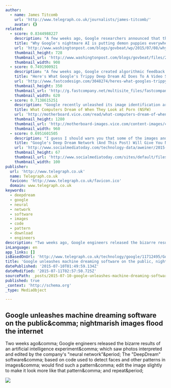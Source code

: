 ```yaml
---
author:
  - name: James Titcomb
    url: 'http://www.telegraph.co.uk/journalists/james-titcomb/'
    avatar: {}
related:
  - score: 0.8344988227
    description: "A few weeks ago, Google researchers announced that they had peered inside the mind of an artificial intelligence program. What they discovered was a demonic hellscape. You've seen the pictures."
    title: "Why Google's nightmare AI is putting demon puppies everywhere"
    url: 'http://www.washingtonpost.com/blogs/govbeat/wp/2015/07/08/why-googles-nightmare-ai-is-putting-demon-puppies-everywhere/'
    thumbnail_height: 728
    thumbnail_url: 'http://www.washingtonpost.com/blogs/govbeat/files/2015/07/inception_5a_pool_4-5_GOP_2016_Jindal-0d340.jpg'
    thumbnail_width: 908
  - score: 0.7491900921
    description: "A few weeks ago, Google created algorithmic feedback loops in the artificial neural networks it uses to power Google Photos' image-searching abilities. The result was a series of hallucinogenic still images that looked like a trippy mash-up between Neuromancer and The Electric Kool-Aid Acid Test."
    title: "Here's What Google's Trippy Deep Dream AI Does To A Video Selfie"
    url: 'http://www.fastcodesign.com/3048274/heres-what-googles-trippy-deep-dream-ai-does-to-a-video-selfie'
    thumbnail_height: 350
    thumbnail_url: 'http://g.fastcompany.net/multisite_files/fastcompany/imagecache/620x350/poster/2015/07/3048274-poster-p-1-heres-what-googles-trippy-deep-dream-ai-does-to-a-video-selfie.gif'
    thumbnail_width: 620
  - score: 0.7138615251
    description: "Google recently unleashed its image identification artificial neural network to the internet masses, and, predictably, the internet has quickly decided to turn it into psychedelic porn for robots. Google's DeepDream program takes images fed into the company's image recognition system and turns them into the most extreme version of that image imaginable."
    title: What Computers Dream of When They Look at Porn (NSFW)
    url: 'http://motherboard.vice.com/read/what-computers-dream-of-when-they-look-at-porn-nsfw'
    thumbnail_height: 1280
    thumbnail_url: 'http://motherboard-images.vice.com/content-images/contentimage/no-id/1436297151963161.jpg'
    thumbnail_width: 960
  - score: 0.6951601505
    description: "I guess I should warn you that some of the images and gifs in this post are a bit ... disconcerting. Like this one: This image, which was recently on the front page of Reddit (to the internet's general horror), is the result of an experiment with Deep Dream, Google's neural network."
    title: "Google's Deep Dream Network (And This Post) Will Give You Nightmares"
    url: 'http://www.socialmediatoday.com/technology-data/aweiner/2015-07-07/googles-deep-dream-network-and-post-will-give-you-nightmares'
    thumbnail_height: 67
    thumbnail_url: 'http://www.socialmediatoday.com/sites/default/files/styles/thumbnail/public/post_main_images/disconcerting.jpg?itok=N6BlMd3i'
    thumbnail_width: 100
publisher:
  url: 'http://www.telegraph.co.uk'
  name: Telegraph.co.uk
  favicon: 'http://www.telegraph.co.uk/favicon.ico'
  domain: www.telegraph.co.uk
keywords:
  - deepdream
  - google
  - neural
  - network
  - software
  - images
  - code
  - pattern
  - download
  - engineers
description: "Two weeks ago, Google engineers released the bizarre results of an artificial intelligence experiment, which saw photos interpreted and edited by the company's \"neural network\". The \"DeepDream\" software, based on code used to detect faces and other patterns in images, would find such a pattern, edit the image slightly to make it look more like that pattern, and repeat."
inLanguage: en
app_links: []
isBasedOnUrl: 'http://www.telegraph.co.uk/technology/google/11712495/Google-unleashes-machine-dreaming-software-on-the-public-nightmarish-images-flood-the-internet.html'
title: 'Google unleashes machine dreaming software on the public, nightmarish images flood the internet'
datePublished: '2015-07-10T01:49:59.134Z'
dateModified: '2015-07-11T02:57:50.725Z'
sourcePath: _posts/2015-07-10-google-unleashes-machine-dreaming-software-on-the-public-ni.md
published: true
_context: 'http://schema.org'
_type: MediaObject

---
```

<article style=""><h1>Google unleashes machine dreaming software on the public&amp;comma; nightmarish images flood the internet</h1><p>Two weeks ago&amp;comma; Google engineers released the bizarre results of an artificial intelligence experiment&amp;comma; which saw photos interpreted and edited by the company's "neural network"&amp;period; The "DeepDream" software&amp;comma; based on code used to detect faces and other patterns in images&amp;comma; would find such a pattern&amp;comma; edit the image slightly to make it look more like that pattern&amp;comma; and repeat&amp;period;</p><img src="http://i.telegraph.co.uk/multimedia/archive/03361/deepdream_3361518k.jpg" /></article>